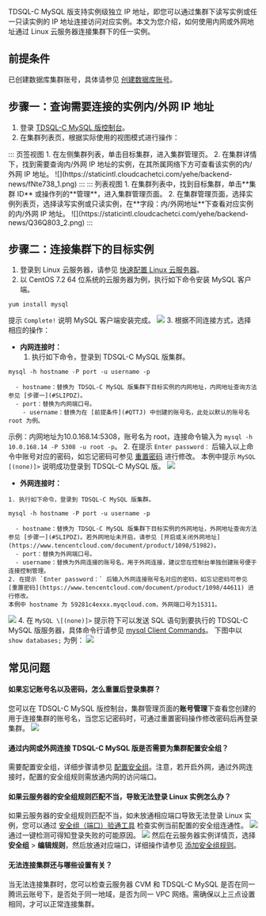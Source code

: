 TDSQL-C MySQL 版支持实例级独立 IP 地址，即您可以通过集群下读写实例或任一只读实例的 IP 地址连接访问对应实例。本文为您介绍，如何使用内网或外网地址通过 Linux 云服务器连接集群下的任一实例。

## 前提条件[](id:QTTJ)
已创建数据库集群账号，具体请参见 [创建数据库账号](https://www.tencentcloud.com/document/product/1098/44612)。

## 步骤一：查询需要连接的实例内/外网 IP 地址[](id:SLIPDZ)
1. 登录 [TDSQL-C MySQL 版控制台](https://console.cloud.tencent.com/cynosdb/mysql/ap-beijing/cluster/cynosdbmysql-fo7dcbse/detail)。
2. 在集群列表页，根据实际使用的视图模式进行操作：
<dx-tabs>
::: 页签视图
1. 在左侧集群列表，单击目标集群，进入集群管理页。
2. 在集群详情下，找到需要查询内/外网 IP 地址的实例，在其所属网络下方可查看该实例的内/外网 IP 地址。
![](https://staticintl.cloudcachetci.com/yehe/backend-news/fNte738_1.png)
:::
::: 列表视图
1. 在集群列表中，找到目标集群，单击**集群 ID** 或操作列的**管理**，进入集群管理页面。
2. 在集群管理页面，选择实例列表页，选择读写实例或只读实例，在**字段：内/外网地址**下查看对应实例的内/外网 IP 地址。
![](https://staticintl.cloudcachetci.com/yehe/backend-news/Q36Q803_2.png)
:::
</dx-tabs>

## 步骤二：连接集群下的目标实例
1. 登录到 Linux 云服务器，请参见 [快速配置 Linux 云服务器](https://www.tencentcloud.com/document/product/1098/52632)。
2. 以 CentOS 7.2 64 位系统的云服务器为例，执行如下命令安装 MySQL 客户端。
```
yum install mysql
```
提示 `Complete!` 说明 MySQL 客户端安装完成。
![](https://main.qcloudimg.com/raw/16c77e28c40ae9be9a182b1c61843ecd.png)
3. 根据不同连接方式，选择相应的操作：
 - **内网连接时：**
    1. 执行如下命令，登录到 TDSQL-C MySQL 版集群。
```
mysql -h hostname -P port -u username -p
```
      - hostname：替换为 TDSQL-C MySQL 版集群下目标实例的内网地址，内网地址查询方法参见 [步骤一](#SLIPDZ)。
      - port：替换为内网端口号。
    	- username：替换为在 [前提条件](#QTTJ) 中创建的账号名，此处以默认的账号名 root 为例。
示例：内网地址为10.0.168.14:5308，账号名为 root，连接命令输入为 `mysql -h 10.0.168.14 -P 5308 -u root -p`。
    2. 在提示 `Enter password：` 后输入以上命令中账号对应的密码，如忘记密码可参见 [重置密码](https://www.tencentcloud.com/document/product/1098/44611) 进行修改。
        本例中提示 `MySQL [(none)]>` 说明成功登录到 TDSQL-C MySQL 版。
            ![](https://main.qcloudimg.com/raw/83b8a95cf4b99919b5899510691289b4.png)

   - **外网连接时：**

    1. 执行如下命令，登录到 TDSQL-C MySQL 版集群。
```
mysql -h hostname -P port -u username -p
```
      - hostname：替换为 TDSQL-C MySQL 版集群下目标实例的外网地址，外网地址查询方法参见 [步骤一](#SLIPDZ)。若外网地址未开启，请参见 [开启或关闭外网地址](https://www.tencentcloud.com/document/product/1098/51982)。
      - port：替换为外网端口号。
      - username：替换为外网连接的账号名，用于外网连接，建议您在控制台单独创建账号便于连接控制管理。
    2. 在提示 `Enter password：` 后输入外网连接账号名对应的密码，如忘记密码可参见 [重置密码](https://www.tencentcloud.com/document/product/1098/44611) 进行修改。
    本例中 hostname 为 59281c4exxx.myqcloud.com，外网端口号为15311。
![](https://main.qcloudimg.com/raw/16839344da3a588be93d814de224277a.png)
4. 在 `MySQL \[(none)]>` 提示符下可以发送 SQL 语句到要执行的 TDSQL-C MySQL 版服务器，具体命令行请参见 [mysql Client Commands](https://dev.mysql.com/doc/refman/5.7/en/mysql-commands.html)。
下图中以 `show databases;` 为例：
![](https://staticintl.cloudcachetci.com/yehe/backend-news/MTd3827_%E4%BC%81%E4%B8%9A%E5%BE%AE%E4%BF%A1%E6%88%AA%E5%9B%BE_1686191193171.png)

## 常见问题
#### 如果忘记账号名以及密码，怎么重置后登录集群？
您可以在 TDSQL-C MySQL 版控制台，集群管理页面的**账号管理**下查看您创建的用于连接集群的账号名，当您忘记密码时，可通过重置密码操作修改密码后再登录集群。
![](https://staticintl.cloudcachetci.com/yehe/backend-news/VTEZ284_22.png)

#### 通过内网或外网连接 TDSQL-C MySQL 版是否需要为集群配置安全组？
需要配置安全组，详细步骤请参见 [配置安全组](https://www.tencentcloud.com/document/product/1098/52007)。注意，若开启外网，通过外网连接时，配置的安全组规则需放通内网的访问端口。

#### 如果云服务器的安全组规则匹配不当，导致无法登录 Linux 实例怎么办？
如果云服务器的安全组规则匹配不当，如未放通相应端口导致无法登录 Linux 实例，您可以通过 [安全组（端口）验通工具](https://console.cloud.tencent.com/vpc/helper) 检查实例当前配置的安全组连通性。
![](https://staticintl.cloudcachetci.com/yehe/backend-news/5QCA495_23.png)
通过一键检测可得知登录失败的可能原因。
![](https://staticintl.cloudcachetci.com/yehe/backend-news/IcLQ390_24.png)
然后在云服务器实例详情页，选择**安全组** > **编辑规则**，然后放通对应端口，详细操作请参见 [添加安全组规则](https://intl.cloud.tencent.com/document/product/213/34272)。

#### 无法连接集群还与哪些设置有关？
当无法连接集群时，您可以检查云服务器 CVM 和 TDSQL-C MySQL 是否在同一腾讯云账号下，是否处于同一地域，是否为同一 VPC 网络。需确保以上三点设置相同，才可以正常连接集群。
